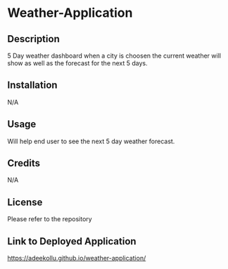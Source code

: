 # Weather-Application

## Description 
5 Day weather dashboard when a city is choosen the current weather will show as well as the forecast for the next 5 days. 

## Installation
N/A

## Usage 
Will help end user to see the next 5 day weather forecast. 

## Credits
N/A

## License

Please refer to the repository 

## Link to Deployed Application

https://adeekollu.github.io/weather-application/




